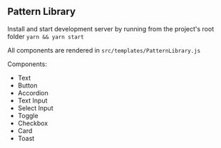 ## Pattern Library

Install and start development server by running from the project's root folder
```yarn && yarn start```  

All components are rendered in ```src/templates/PatternLibrary.js```  

Components:
 - Text
 - Button
 - Accordion
 - Text Input
 - Select Input
 - Toggle
 - Checkbox
 - Card
 - Toast